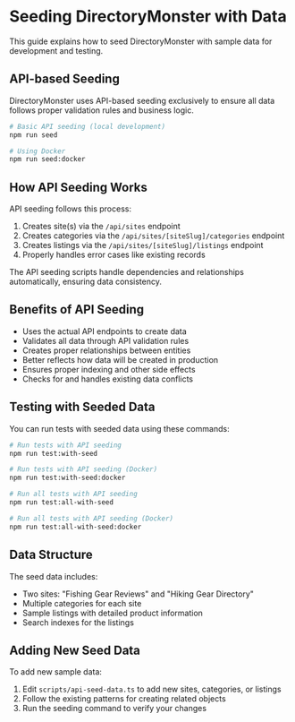 # Seeding DirectoryMonster with Data

This guide explains how to seed DirectoryMonster with sample data for development and testing.

## API-based Seeding

DirectoryMonster uses API-based seeding exclusively to ensure all data follows proper validation rules and business logic.

```bash
# Basic API seeding (local development)
npm run seed

# Using Docker
npm run seed:docker
```

## How API Seeding Works

API seeding follows this process:

1. Creates site(s) via the `/api/sites` endpoint
2. Creates categories via the `/api/sites/[siteSlug]/categories` endpoint
3. Creates listings via the `/api/sites/[siteSlug]/listings` endpoint
4. Properly handles error cases like existing records

The API seeding scripts handle dependencies and relationships automatically, ensuring data consistency.

## Benefits of API Seeding

- Uses the actual API endpoints to create data
- Validates all data through API validation rules
- Creates proper relationships between entities
- Better reflects how data will be created in production
- Ensures proper indexing and other side effects
- Checks for and handles existing data conflicts

## Testing with Seeded Data

You can run tests with seeded data using these commands:

```bash
# Run tests with API seeding
npm run test:with-seed

# Run tests with API seeding (Docker)
npm run test:with-seed:docker

# Run all tests with API seeding
npm run test:all-with-seed

# Run all tests with API seeding (Docker)
npm run test:all-with-seed:docker
```

## Data Structure

The seed data includes:

- Two sites: "Fishing Gear Reviews" and "Hiking Gear Directory"
- Multiple categories for each site
- Sample listings with detailed product information
- Search indexes for the listings

## Adding New Seed Data

To add new sample data:

1. Edit `scripts/api-seed-data.ts` to add new sites, categories, or listings
2. Follow the existing patterns for creating related objects
3. Run the seeding command to verify your changes